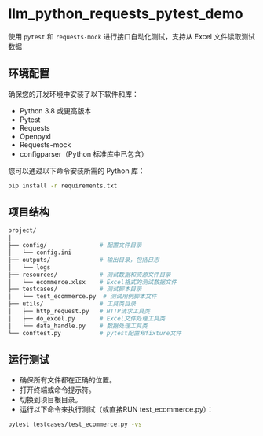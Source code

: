 # llm_python_requests_pytest_demo

使用 `pytest` 和 `requests-mock` 进行接口自动化测试，支持从 Excel 文件读取测试数据

## 环境配置

确保您的开发环境中安装了以下软件和库：

- Python 3.8 或更高版本
- Pytest
- Requests
- Openpyxl
- Requests-mock
- configparser（Python 标准库中已包含）

您可以通过以下命令安装所需的 Python 库：

```bash
pip install -r requirements.txt
```

## 项目结构

```bash
project/
│
├── config/               # 配置文件目录
│   └── config.ini
├── outputs/              # 输出目录，包括日志
│   └── logs
├── resources/            # 测试数据和资源文件目录
│   └── ecommerce.xlsx    # Excel格式的测试数据文件
├── testcases/            # 测试脚本目录
│   └── test_ecommerce.py  # 测试用例脚本文件
├── utils/                # 工具类目录
│   ├── http_request.py   # HTTP请求工具类
│   ├── do_excel.py       # Excel文件处理工具类
│   └── data_handle.py    # 数据处理工具类
└── conftest.py           # pytest配置和fixture文件
```
## 运行测试
- 确保所有文件都在正确的位置。
- 打开终端或命令提示符。
- 切换到项目根目录。
- 运行以下命令来执行测试（或直接RUN test_ecommerce.py）：

```bash
pytest testcases/test_ecommerce.py -vs
```
